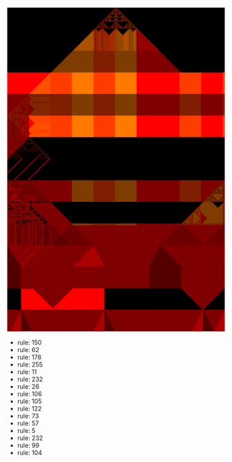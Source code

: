 ![photo](./output.png) 
 * rule: 150
* rule: 62
* rule: 178
* rule: 255
* rule: 11
* rule: 232
* rule: 26
* rule: 106
* rule: 105
* rule: 122
* rule: 73
* rule: 57
* rule: 5
* rule: 232
* rule: 99
* rule: 104
